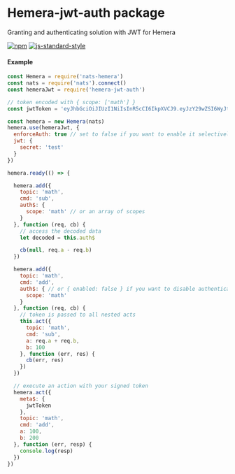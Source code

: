 # Hemera-jwt-auth package

Granting and authenticating solution with JWT for Hemera

[![npm](https://img.shields.io/npm/v/hemera-jwt-auth.svg?maxAge=3600)](https://www.npmjs.com/package/hemera-jwt-auth)
[![js-standard-style](https://img.shields.io/badge/code%20style-standard-brightgreen.svg)](http://standardjs.com)

#### Example

```js
const Hemera = require('nats-hemera')
const nats = require('nats').connect()
const hemeraJwt = require('hemera-jwt-auth')

// token encoded with { scope: ['math'] }
const jwtToken = 'eyJhbGciOiJIUzI1NiIsInR5cCI6IkpXVCJ9.eyJzY29wZSI6WyJtYXRoIl0sImlhdCI6MTQ4ODEyMjIwN30.UPLLbjDgkB_ajQjI7BUlpUGfZYvsqHP3NqWQIavibeQ'

const hemera = new Hemera(nats)
hemera.use(hemeraJwt, {
  enforceAuth: true // set to false if you want to enable it selectively
  jwt: {
    secret: 'test'
  }
})

hemera.ready(() => {

  hemera.add({
    topic: 'math',
    cmd: 'sub',
    auth$: {
      scope: 'math' // or an array of scopes
    }
  }, function (req, cb) {
    // access the decoded data
    let decoded = this.auth$

    cb(null, req.a - req.b)
  })

  hemera.add({
    topic: 'math',
    cmd: 'add',
    auth$: { // or { enabled: false } if you want to disable authentication
      scope: 'math'
    }
  }, function (req, cb) {
    // token is passed to all nested acts
    this.act({
      topic: 'math',
      cmd: 'sub',
      a: req.a + req.b,
      b: 100
    }, function (err, res) {
      cb(err, res)
    })
  })

  // execute an action with your signed token
  hemera.act({
    meta$: {
      jwtToken
    },
    topic: 'math',
    cmd: 'add',
    a: 100,
    b: 200
  }, function (err, resp) {
    console.log(resp)
  })
})

```
